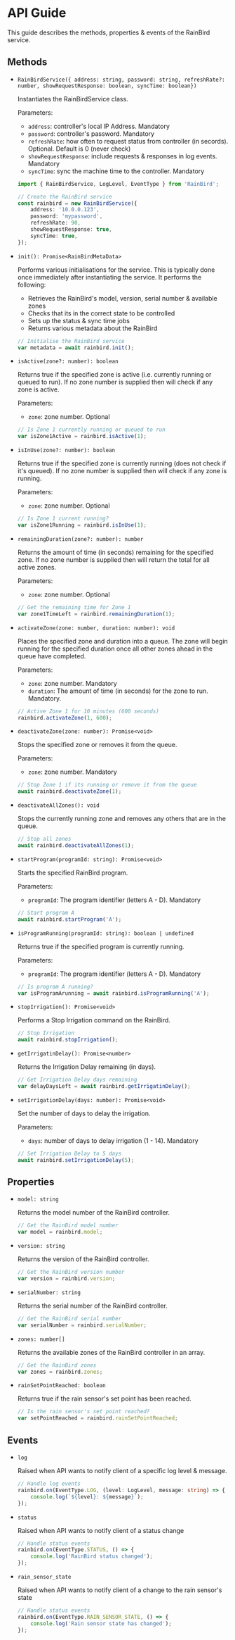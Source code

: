 # API Guide

This guide describes the methods, properties & events of the RainBird service.

## Methods

- `RainBirdService({
    address: string,
    password: string,
    refreshRate?: number,
    showRequestResponse: boolean,
    syncTime: boolean})`

    Instantiates the RainBirdService class.

    Parameters:
    - `address`: controller's local IP Address. Mandatory
    - `password`: controller's password. Mandatory
    - `refreshRate`: how often to request status from controller (in secords). Optional. Default is 0 (never check)
    - `showRequestResponse`: include requests & responses in log events. Mandatory
    - `syncTime`: sync the machine time to the controller. Mandatory

    ```typescript
    import { RainBirdService, LogLevel, EventType } from 'RainBird';

    // Create the RainBird service
    const rainbird = new RainBirdService({
        address: '10.0.0.123',
        password: 'mypassword',
        refreshRate: 90,
        showRequestResponse: true,
        syncTime: true,
    });
    ```

- `init(): Promise<RainBirdMetaData>`

    Performs various initialisations for the service. This is typically done once immediately after instantiating the service. It performs the following:
    - Retrieves the RainBird's model, version, serial number & available zones
    - Checks that its in the correct state to be controlled
    - Sets up the status & sync time jobs
    - Returns various metadata about the RainBird

    ```typescript
    // Initialise the RainBird service
    var metadata = await rainbird.init();
    ```

- `isActive(zone?: number): boolean`

    Returns true if the specified zone is active (i.e. currently running or queued to run). If no zone number is supplied then will check if any zone is active.

    Parameters:
    - `zone`: zone number. Optional

    ```typescript
    // Is Zone 1 currently running or queued to run
    var isZone1Active = rainbird.isActive(1);
    ```

- `isInUse(zone?: number): boolean`

    Returns true if the specified zone is currently running (does not check if it's queued). If no zone number is supplied then will check if any zone is running.

    Parameters:
    - `zone`: zone number. Optional

    ```typescript
    // Is Zone 1 current running?
    var isZone1Running = rainbird.isInUse(1);
    ```

- `remainingDuration(zone?: number): number`

    Returns the amount of time (in seconds) remaining for the specified zone. If no zone number is supplied then will return the total for all active zones.

    Parameters:
    - `zone`: zone number. Optional

    ```typescript
    // Get the remaining time for Zone 1
    var zone1TimeLeft = rainbird.remainingDuration(1);
    ```

- `activateZone(zone: number, duration: number): void`

    Places the specified zone and duration into a queue. The zone will begin running for the specified duration once all other zones ahead in the queue have completed.

    Parameters:
    - `zone`: zone number. Mandatory
    - `duration`: The amount of time (in seconds) for the zone to run. Mandatory.

    ```typescript
    // Active Zone 1 for 10 minutes (600 seconds)
    rainbird.activateZone(1, 600);
    ```    

- `deactivateZone(zone: number): Promise<void>`

    Stops the specified zone or removes it from the queue.

    Parameters:
    - `zone`: zone number. Mandatory

    ```typescript
    // Stop Zone 1 if its running or remove it from the queue
    await rainbird.deactivateZone(1);
    ```

- `deactivateAllZones(): void`

    Stops the currently running zone and removes any others that are in the queue.

    ```typescript
    // Stop all zones
    await rainbird.deactivateAllZones(1);
    ```

- `startProgram(programId: string): Promise<void>`

    Starts the specified RainBird program.

    Parameters:
    - `programId`: The program identifier (letters A - D). Mandatory

    ```typescript
    // Start program A
    await rainbird.startProgram('A');
    ```

- `isProgramRunning(programId: string): boolean | undefined`

    Returns true if the specified program is currently running.

    Parameters:
    - `programId`: The program identifier (letters A - D). Mandatory

    ```typescript
    // Is program A running?
    var isProgramArunning = await rainbird.isProgramRunning('A');
    ```

- `stopIrrigation(): Promise<void>`

    Performs a Stop Irrigation command on the RainBird.

    ```typescript
    // Stop Irrigation
    await rainbird.stopIrrigation();
    ```

- `getIrrigatinDelay(): Promise<number>`

    Returns the Irrigation Delay remaining (in days).

    ```typescript
    // Get Irrigation Delay days remaining
    var delayDaysLeft = await rainbird.getIrrigatinDelay();
    ```

- `setIrrigationDelay(days: number): Promise<void>`

    Set the number of days to delay the irrigation.

    Parameters:
    - `days`: number of days to delay irrigation (1 - 14). Mandatory

    ```typescript
    // Set Irrigation Delay to 5 days
    await rainbird.setIrrigationDelay(5);
    ```

## Properties

- `model: string`

    Returns the model number of the RainBird controller.

    ```typescript
    // Get the RainBird model number
    var model = rainbird.model;
    ```

- `version: string`

    Returns the version of the RainBird controller.

    ```typescript
    // Get the RainBird version number
    var version = rainbird.version;
    ```    

- `serialNumber: string`

    Returns the serial number of the RainBird controller.

    ```typescript
    // Get the RainBird serial number
    var serialNumber = rainbird.serialNumber;
    ```     

- `zones: number[]`

    Returns the available zones of the RainBird controller in an array.

    ```typescript
    // Get the RainBird zones
    var zones = rainbird.zones;
    ```     

- `rainSetPointReached: boolean`

    Returns true if the rain sensor's set point has been reached.

    ```typescript
    // Is the rain sensor's set point reached?
    var setPointReached = rainbird.rainSetPointReached;
    ```    

## Events

- `log`

    Raised when API wants to notify client of a specific log level & message.  

    ```typescript
    // Handle log events
    rainbird.on(EventType.LOG, (level: LogLevel, message: string) => {
        console.log(`${level}: ${message}`);
    });
    ```

- `status`

    Raised when API wants to notify client of a status change

    ```typescript
    // Handle status events
    rainbird.on(EventType.STATUS, () => {
        console.log('RainBird status changed');
    });
    ```

- `rain_sensor_state`

    Raised when API wants to notify client of a change to the rain sensor's state

    ```typescript
    // Handle status events
    rainbird.on(EventType.RAIN_SENSOR_STATE, () => {
        console.log('Rain sensor state has changed');
    });
    ```
